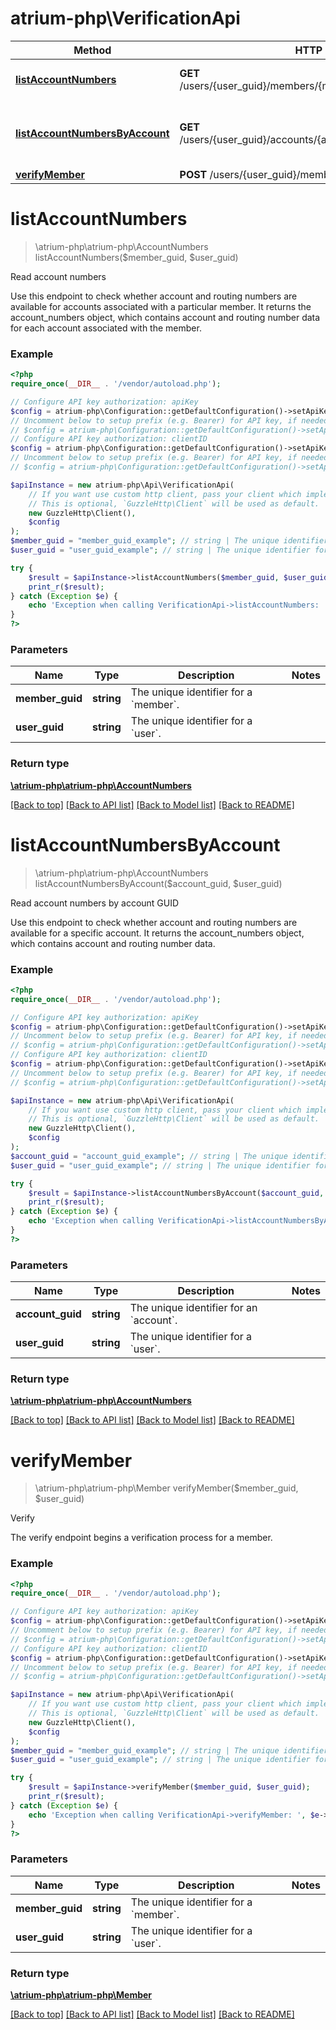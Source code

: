 # atrium-php\VerificationApi

Method | HTTP request | Description
------------- | ------------- | -------------
[**listAccountNumbers**](VerificationApi.md#listAccountNumbers) | **GET** /users/{user_guid}/members/{member_guid}/account_numbers | Read account numbers
[**listAccountNumbersByAccount**](VerificationApi.md#listAccountNumbersByAccount) | **GET** /users/{user_guid}/accounts/{account_guid}/account_numbers | Read account numbers by account GUID
[**verifyMember**](VerificationApi.md#verifyMember) | **POST** /users/{user_guid}/members/{member_guid}/verify | Verify


# **listAccountNumbers**
> \atrium-php\atrium-php\AccountNumbers listAccountNumbers($member_guid, $user_guid)

Read account numbers

Use this endpoint to check whether account and routing numbers are available for accounts associated with a particular member. It returns the account_numbers object, which contains account and routing number data for each account associated with the member.

### Example
```php
<?php
require_once(__DIR__ . '/vendor/autoload.php');

// Configure API key authorization: apiKey
$config = atrium-php\Configuration::getDefaultConfiguration()->setApiKey('MX-API-Key', 'YOUR_API_KEY');
// Uncomment below to setup prefix (e.g. Bearer) for API key, if needed
// $config = atrium-php\Configuration::getDefaultConfiguration()->setApiKeyPrefix('MX-API-Key', 'Bearer');
// Configure API key authorization: clientID
$config = atrium-php\Configuration::getDefaultConfiguration()->setApiKey('MX-Client-ID', 'YOUR_API_KEY');
// Uncomment below to setup prefix (e.g. Bearer) for API key, if needed
// $config = atrium-php\Configuration::getDefaultConfiguration()->setApiKeyPrefix('MX-Client-ID', 'Bearer');

$apiInstance = new atrium-php\Api\VerificationApi(
    // If you want use custom http client, pass your client which implements `GuzzleHttp\ClientInterface`.
    // This is optional, `GuzzleHttp\Client` will be used as default.
    new GuzzleHttp\Client(),
    $config
);
$member_guid = "member_guid_example"; // string | The unique identifier for a `member`.
$user_guid = "user_guid_example"; // string | The unique identifier for a `user`.

try {
    $result = $apiInstance->listAccountNumbers($member_guid, $user_guid);
    print_r($result);
} catch (Exception $e) {
    echo 'Exception when calling VerificationApi->listAccountNumbers: ', $e->getMessage(), PHP_EOL;
}
?>
```

### Parameters

Name | Type | Description  | Notes
------------- | ------------- | ------------- | -------------
 **member_guid** | **string**| The unique identifier for a &#x60;member&#x60;. |
 **user_guid** | **string**| The unique identifier for a &#x60;user&#x60;. |

### Return type

[**\atrium-php\atrium-php\AccountNumbers**](../Model/AccountNumbers.md)

[[Back to top]](#) [[Back to API list]](../../README.md#documentation-for-api-endpoints) [[Back to Model list]](../../README.md#documentation-for-models) [[Back to README]](../../README.md)

# **listAccountNumbersByAccount**
> \atrium-php\atrium-php\AccountNumbers listAccountNumbersByAccount($account_guid, $user_guid)

Read account numbers by account GUID

Use this endpoint to check whether account and routing numbers are available for a specific account. It returns the account_numbers object, which contains account and routing number data.

### Example
```php
<?php
require_once(__DIR__ . '/vendor/autoload.php');

// Configure API key authorization: apiKey
$config = atrium-php\Configuration::getDefaultConfiguration()->setApiKey('MX-API-Key', 'YOUR_API_KEY');
// Uncomment below to setup prefix (e.g. Bearer) for API key, if needed
// $config = atrium-php\Configuration::getDefaultConfiguration()->setApiKeyPrefix('MX-API-Key', 'Bearer');
// Configure API key authorization: clientID
$config = atrium-php\Configuration::getDefaultConfiguration()->setApiKey('MX-Client-ID', 'YOUR_API_KEY');
// Uncomment below to setup prefix (e.g. Bearer) for API key, if needed
// $config = atrium-php\Configuration::getDefaultConfiguration()->setApiKeyPrefix('MX-Client-ID', 'Bearer');

$apiInstance = new atrium-php\Api\VerificationApi(
    // If you want use custom http client, pass your client which implements `GuzzleHttp\ClientInterface`.
    // This is optional, `GuzzleHttp\Client` will be used as default.
    new GuzzleHttp\Client(),
    $config
);
$account_guid = "account_guid_example"; // string | The unique identifier for an `account`.
$user_guid = "user_guid_example"; // string | The unique identifier for a `user`.

try {
    $result = $apiInstance->listAccountNumbersByAccount($account_guid, $user_guid);
    print_r($result);
} catch (Exception $e) {
    echo 'Exception when calling VerificationApi->listAccountNumbersByAccount: ', $e->getMessage(), PHP_EOL;
}
?>
```

### Parameters

Name | Type | Description  | Notes
------------- | ------------- | ------------- | -------------
 **account_guid** | **string**| The unique identifier for an &#x60;account&#x60;. |
 **user_guid** | **string**| The unique identifier for a &#x60;user&#x60;. |

### Return type

[**\atrium-php\atrium-php\AccountNumbers**](../Model/AccountNumbers.md)

[[Back to top]](#) [[Back to API list]](../../README.md#documentation-for-api-endpoints) [[Back to Model list]](../../README.md#documentation-for-models) [[Back to README]](../../README.md)

# **verifyMember**
> \atrium-php\atrium-php\Member verifyMember($member_guid, $user_guid)

Verify

The verify endpoint begins a verification process for a member.

### Example
```php
<?php
require_once(__DIR__ . '/vendor/autoload.php');

// Configure API key authorization: apiKey
$config = atrium-php\Configuration::getDefaultConfiguration()->setApiKey('MX-API-Key', 'YOUR_API_KEY');
// Uncomment below to setup prefix (e.g. Bearer) for API key, if needed
// $config = atrium-php\Configuration::getDefaultConfiguration()->setApiKeyPrefix('MX-API-Key', 'Bearer');
// Configure API key authorization: clientID
$config = atrium-php\Configuration::getDefaultConfiguration()->setApiKey('MX-Client-ID', 'YOUR_API_KEY');
// Uncomment below to setup prefix (e.g. Bearer) for API key, if needed
// $config = atrium-php\Configuration::getDefaultConfiguration()->setApiKeyPrefix('MX-Client-ID', 'Bearer');

$apiInstance = new atrium-php\Api\VerificationApi(
    // If you want use custom http client, pass your client which implements `GuzzleHttp\ClientInterface`.
    // This is optional, `GuzzleHttp\Client` will be used as default.
    new GuzzleHttp\Client(),
    $config
);
$member_guid = "member_guid_example"; // string | The unique identifier for a `member`.
$user_guid = "user_guid_example"; // string | The unique identifier for a `user`.

try {
    $result = $apiInstance->verifyMember($member_guid, $user_guid);
    print_r($result);
} catch (Exception $e) {
    echo 'Exception when calling VerificationApi->verifyMember: ', $e->getMessage(), PHP_EOL;
}
?>
```

### Parameters

Name | Type | Description  | Notes
------------- | ------------- | ------------- | -------------
 **member_guid** | **string**| The unique identifier for a &#x60;member&#x60;. |
 **user_guid** | **string**| The unique identifier for a &#x60;user&#x60;. |

### Return type

[**\atrium-php\atrium-php\Member**](../Model/Member.md)

[[Back to top]](#) [[Back to API list]](../../README.md#documentation-for-api-endpoints) [[Back to Model list]](../../README.md#documentation-for-models) [[Back to README]](../../README.md)

